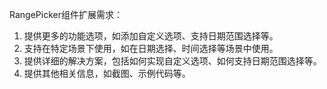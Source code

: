 RangePicker组件扩展需求：

1. 提供更多的功能选项，如添加自定义选项、支持日期范围选择等。
2. 支持在特定场景下使用，如在日期选择、时间选择等场景中使用。
3. 提供详细的解决方案，包括如何实现自定义选项、如何支持日期范围选择等。
4. 提供其他相关信息，如截图、示例代码等。
